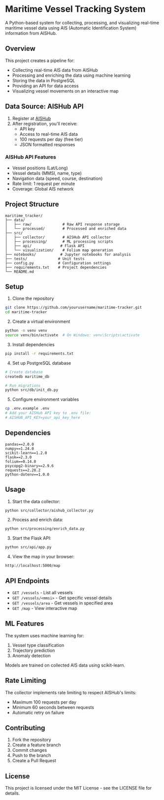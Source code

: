 # Maritime Vessel Tracking System

A Python-based system for collecting, processing, and visualizing real-time maritime vessel data using AIS (Automatic Identification System) information from AISHub.

## Overview

This project creates a pipeline for:
- Collecting real-time AIS data from AISHub
- Processing and enriching the data using machine learning
- Storing the data in PostgreSQL
- Providing an API for data access
- Visualizing vessel movements on an interactive map

## Data Source: AISHub API

1. Register at [AISHub](https://www.aishub.net/join-us)
2. After registration, you'll receive:
   - API key
   - Access to real-time AIS data
   - 100 requests per day (free tier)
   - JSON formatted responses

### AISHub API Features
- Vessel positions (Lat/Long)
- Vessel details (MMSI, name, type)
- Navigation data (speed, course, destination)
- Rate limit: 1 request per minute
- Coverage: Global AIS network

## Project Structure
```
maritime_tracker/
├── data/
│   ├── raw/              # Raw API response storage
│   └── processed/        # Processed and enriched data
├── src/
│   ├── collector/        # AISHub API collector
│   ├── processing/       # ML processing scripts
│   ├── api/             # Flask API
│   └── visualization/    # Folium map generation
├── notebooks/           # Jupyter notebooks for analysis
├── tests/              # Unit tests
├── config.py           # Configuration settings
├── requirements.txt    # Project dependencies
└── README.md
```

## Setup

1. Clone the repository
```bash
git clone https://github.com/yourusername/maritime-tracker.git
cd maritime-tracker
```

2. Create a virtual environment
```bash
python -m venv venv
source venv/bin/activate  # On Windows: venv\Scripts\activate
```

3. Install dependencies
```bash
pip install -r requirements.txt
```

4. Set up PostgreSQL database
```bash
# Create database
createdb maritime_db

# Run migrations
python src/db/init_db.py
```

5. Configure environment variables
```bash
cp .env.example .env
# Add your AISHub API key to .env file:
# AISHUB_API_KEY=your_api_key_here
```

## Dependencies

```
pandas==2.0.0
numpy==1.24.0
scikit-learn==1.2.0
flask==2.3.0
folium==0.14.0
psycopg2-binary==2.9.6
requests==2.28.2
python-dotenv==1.0.0
```

## Usage

1. Start the data collector:
```bash
python src/collector/aishub_collector.py
```

2. Process and enrich data:
```bash
python src/processing/enrich_data.py
```

3. Start the Flask API:
```bash
python src/api/app.py
```

4. View the map in your browser:
```
http://localhost:5000/map
```

## API Endpoints

- `GET /vessels` - List all vessels
- `GET /vessels/<mmsi>` - Get specific vessel details
- `GET /vessels/area` - Get vessels in specified area
- `GET /map` - View interactive map

## ML Features

The system uses machine learning for:
1. Vessel type classification
2. Trajectory prediction
3. Anomaly detection

Models are trained on collected AIS data using scikit-learn.

## Rate Limiting

The collector implements rate limiting to respect AISHub's limits:
- Maximum 100 requests per day
- Minimum 60 seconds between requests
- Automatic retry on failure

## Contributing

1. Fork the repository
2. Create a feature branch
3. Commit changes
4. Push to the branch
5. Create a Pull Request

## License

This project is licensed under the MIT License - see the LICENSE file for details.